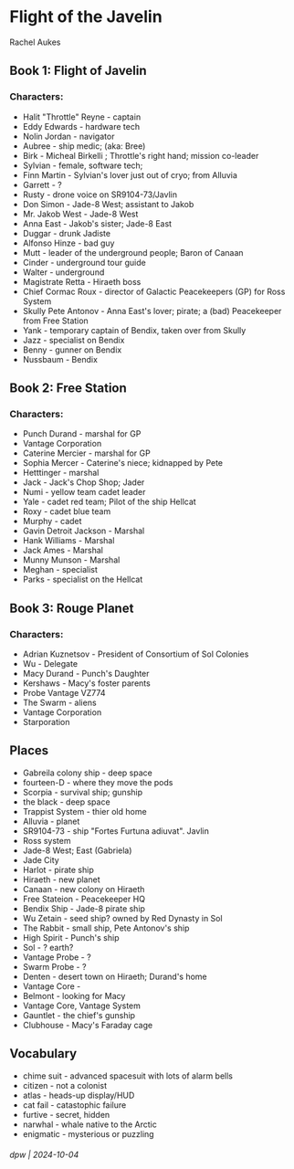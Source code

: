 # Flight of the Javelin

Rachel Aukes

## Book 1: Flight of Javelin

### Characters: 

* Halit "Throttle" Reyne - captain
* Eddy Edwards - hardware tech
* Nolin Jordan - navigator
* Aubree - ship medic; (aka: Bree)
* Birk - Micheal Birkelli ; Throttle's right hand; mission co-leader
* Sylvian - female, software tech; 
* Finn Martin - Sylvian's lover just out of cryo; from Alluvia
* Garrett - ?
* Rusty - drone voice on SR9104-73/Javlin
* Don Simon - Jade-8 West; assistant to Jakob
* Mr. Jakob West - Jade-8 West
* Anna East - Jakob's sister; Jade-8 East
* Duggar - drunk Jadiste
* Alfonso Hinze - bad guy
* Mutt - leader of the underground people; Baron of Canaan
* Cinder - underground tour guide
* Walter - underground
* Magistrate Retta - Hiraeth boss
* Chief Cormac Roux - director of Galactic Peacekeepers (GP) for Ross System
* Skully Pete Antonov - Anna East's lover; pirate; a (bad) Peacekeeper from Free Station
* Yank - temporary captain of Bendix, taken over from Skully
* Jazz - specialist on Bendix
* Benny - gunner on Bendix
* Nussbaum - Bendix

## Book 2: Free Station

### Characters: 

* Punch Durand - marshal for GP
* Vantage Corporation
* Caterine Mercier - marshal for GP
* Sophia Mercer - Caterine's niece; kidnapped by Pete
* Hetttinger - marshal
* Jack - Jack's Chop Shop; Jader
* Numi - yellow team cadet leader
* Yale - cadet red team; Pilot of the ship Hellcat
* Roxy - cadet blue team
* Murphy - cadet
* Gavin Detroit Jackson - Marshal
* Hank Williams - Marshal
* Jack Ames - Marshal 
* Munny Munson - Marshal
* Meghan - specialist
* Parks - specialist on the Hellcat

## Book 3: Rouge Planet

### Characters: 

* Adrian Kuznetsov - President of Consortium of Sol Colonies
* Wu - Delegate
* Macy Durand - Punch's Daughter
* Kershaws - Macy's foster parents
* Probe Vantage VZ774
* The Swarm - aliens
* Vantage Corporation
* Starporation

## Places

* Gabreila colony ship - deep space
* fourteen-D - where they move the pods
* Scorpia - survival ship; gunship
* the black - deep space
* Trappist System - thier old home
* Alluvia - planet
* SR9104-73 - ship "Fortes Furtuna adiuvat". Javlin
* Ross system
* Jade-8 West; East (Gabriela)
* Jade City
* Harlot - pirate ship
* Hiraeth - new planet
* Canaan - new colony on Hiraeth
* Free Stateion - Peacekeeper HQ
* Bendix Ship - Jade-8 pirate ship
* Wu Zetain - seed ship? owned by Red Dynasty in Sol
* The Rabbit - small ship, Pete Antonov's ship
* High Spirit - Punch's ship
* Sol - ? earth?
* Vantage Probe - ?
* Swarm Probe - ?
* Denten - desert town on Hiraeth; Durand's home
* Vantage Core - 
* Belmont - looking for Macy
* Vantage Core, Vantage System
* Gauntlet - the chief's gunship
* Clubhouse - Macy's Faraday cage

## Vocabulary

* chime suit - advanced spacesuit with lots of alarm bells
* citizen - not a colonist
* atlas - heads-up display/HUD
* cat fail - catastophic failure
* furtive - secret, hidden
* narwhal - whale native to the Arctic
* enigmatic - mysterious or puzzling


###### dpw | 2024-10-04
